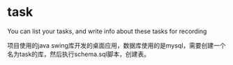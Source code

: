 # task
You can list  your tasks, and write info about these tasks for recording


项目使用的java swing库开发的桌面应用，数据库使用的是mysql，需要创建一个名为task的库，然后执行schema.sql脚本，创建表。